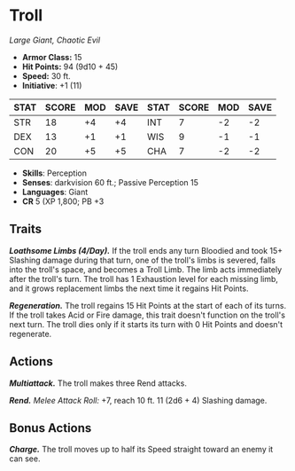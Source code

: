 # Troll

*Large Giant, Chaotic Evil*

- **Armor Class:** 15
- **Hit Points:** 94 (9d10 + 45)
- **Speed:** 30 ft.
- **Initiative**: +1 (11)

|STAT|SCORE|MOD|SAVE|STAT|SCORE|MOD|SAVE|
| --- | --- | --- | ---- |---| --- | --- | ---- |
| STR | 18 | +4 | +4 | INT | 7 | -2 | -2 |
| DEX | 13 | +1 | +1 | WIS | 9 | -1 | -1 |
| CON | 20 | +5 | +5 | CHA | 7 | -2 | -2 |

- **Skills**: Perception
- **Senses**: darkvision 60 ft.; Passive Perception 15
- **Languages**: Giant
- **CR** 5 (XP 1,800; PB +3

## Traits

***Loathsome Limbs (4/Day).*** If the troll ends any turn Bloodied and took 15+ Slashing damage during that turn, one of the troll's limbs is severed, falls into the troll's space, and becomes a Troll Limb. The limb acts immediately after the troll's turn. The troll has 1 Exhaustion level for each missing limb, and it grows replacement limbs the next time it regains Hit Points.

***Regeneration.*** The troll regains 15 Hit Points at the start of each of its turns. If the troll takes Acid or Fire damage, this trait doesn't function on the troll's next turn. The troll dies only if it starts its turn with 0 Hit Points and doesn't regenerate.


## Actions

***Multiattack.*** The troll makes three Rend attacks.

***Rend.*** *Melee Attack Roll:* +7, reach 10 ft. 11 (2d6 + 4) Slashing damage.


## Bonus Actions

***Charge.*** The troll moves up to half its Speed straight toward an enemy it can see.


